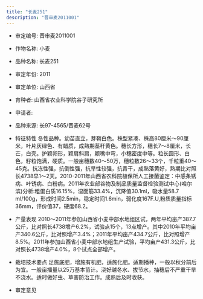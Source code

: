 ```yaml
---
title: "长麦251"
description: "晋审麦2011001"
---
```

* 审定编号:  晋审麦2011001

*  作物名称:  小麦

*  品种名称:  长麦251

*  审定年份:  2011

*  审定单位:  山西省

* 育种者:  山西省农业科学院谷子研究所     

*  申请者:  

*  品种来源:  长97-4565/晋麦62号

*  特征特性
冬性品种。幼苗直立，芽鞘白色。株型紧凑、株高80厘米～90厘米，叶片灰绿色、有蜡质，成熟期茎秆黄色。穗长方形，穗长7～8厘米，长芒，白壳。护颖卵形，颖肩斜肩，颖嘴中弯，小穗密度中等。粒长圆形、白色，籽粒饱满，硬质。一般亩穗数40～50万，穗粒数26～33个，千粒重40～45克。抗冻性强，抗倒性强，抗旱性较强，抗青干，成熟落黄好，熟期比对照长4738早1～2天。2010-2011年山西省农科院植保所人工接菌鉴定：中感条锈病、叶锈病、白粉病。2011年农业部谷物及制品质量监督检验测试中心(哈尔滨)分析:粗蛋白质16.15%，湿面筋33.4%，沉降值30.1ml，吸水量58.7 ml/100g，形成时间2.5min，稳定时间1.6min，弱化度167F.U,粉质质量指标36mm，评价值37，硬度68.2。

*  产量表现
2010～2011年参加山西省小麦中部水地组区试，两年平均亩产387.7公斤，比对照长4738增产6.2%，试验点15个，13点增产。其中2010年平均亩产340.6公斤，比对照增产3.4%；2011年平均亩产434.7公斤，比对照增产8.5%。2011年参加山西省小麦中部水地组生产试验，平均亩产431.3公斤，比对照长4738增产4.0%，8个试点全部增产。

*  栽培技术要点
足施底肥，增施有机肥，适施化肥。适期播种，一般以秋分前后为宜。一般亩播量以25万基本苗计。浇好越冬水、拔节水，抽穗后不严重干旱不浇水。适时做好虫、草害防治工作。成熟后及时收获。

*  审定意见

